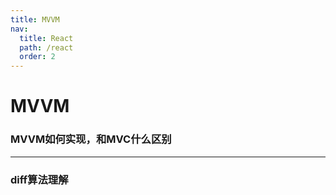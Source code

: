 ```yaml
---
title: MVVM
nav:
  title: React
  path: /react
  order: 2
---
```


# MVVM

### MVVM如何实现，和MVC什么区别


--- 

### diff算法理解


